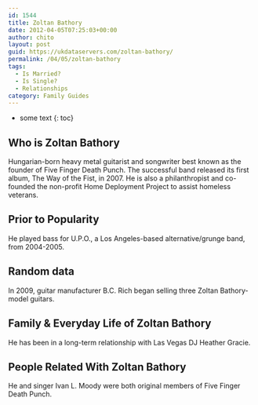 ```yaml
---
id: 1544
title: Zoltan Bathory
date: 2012-04-05T07:25:03+00:00
author: chito
layout: post
guid: https://ukdataservers.com/zoltan-bathory/
permalink: /04/05/zoltan-bathory
tags:
  - Is Married?
  - Is Single?
  - Relationships
category: Family Guides
---
```


* some text
{: toc}
          
          
## Who is  Zoltan Bathory
                  
                  
                  
Hungarian-born heavy metal guitarist and songwriter best known as the founder of Five Finger Death Punch. The successful band released its first album, The Way of the Fist, in 2007. He is also a philanthropist and co-founded the non-profit Home Deployment Project to assist homeless veterans. 
                  
                
                
                
## Prior to Popularity 
                  
                  
                  
He played bass for U.P.O., a Los Angeles-based alternative/grunge band, from 2004-2005.
                  
                
                
                
## Random data 
                  
                  
                  
In 2009, guitar manufacturer B.C. Rich began selling three Zoltan Bathory-model guitars.
                  
                
                
                
## Family & Everyday Life of Zoltan Bathory
                  
                  
                  
He has been in a long-term relationship with Las Vegas DJ Heather Gracie. 
                  
                
                
                
## People Related With  Zoltan Bathory
                  
                  
                  
He and singer Ivan L. Moody were both original members of Five Finger Death Punch.
                  
                
              
            
          
          
          
    
    
  

